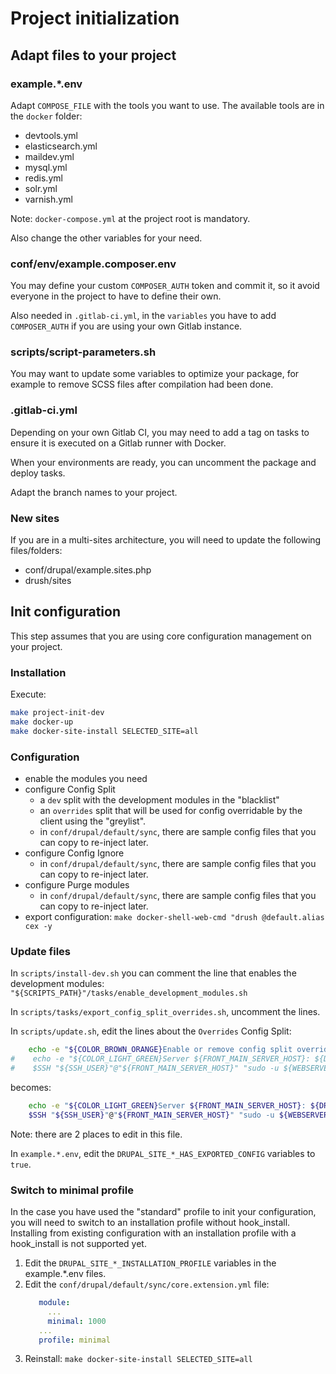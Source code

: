 # Project initialization

## Adapt files to your project

### example.*.env

Adapt `COMPOSE_FILE` with the tools you want to use. The available tools are in
the `docker` folder:
* devtools.yml
* elasticsearch.yml
* maildev.yml
* mysql.yml
* redis.yml
* solr.yml
* varnish.yml

Note: `docker-compose.yml` at the project root is mandatory.

Also change the other variables for your need.

### conf/env/example.composer.env

You may define your custom `COMPOSER_AUTH` token and commit it, so it avoid
everyone in the project to have to define their own.

Also needed in `.gitlab-ci.yml`, in the `variables` you have to add
`COMPOSER_AUTH` if you are using your own Gitlab instance.

### scripts/script-parameters.sh

You may want to update some variables to optimize your package, for example to
remove SCSS files after compilation had been done.

### .gitlab-ci.yml

Depending on your own Gitlab CI, you may need to add a tag on tasks to ensure
it is executed on a Gitlab runner with Docker.

When your environments are ready, you can uncomment the package and deploy tasks.

Adapt the branch names to your project.

### New sites

If you are in a multi-sites architecture, you will need to update the following
files/folders:
* conf/drupal/example.sites.php
* drush/sites

## Init configuration

This step assumes that you are using core configuration management on your
project.

### Installation
Execute:
```bash
make project-init-dev
make docker-up
make docker-site-install SELECTED_SITE=all
```

### Configuration

* enable the modules you need
* configure Config Split
  * a `dev` split with the development modules in the "blacklist"
  * an `overrides` split that will be used for config overridable by the client
    using the "greylist".
  * in `conf/drupal/default/sync`, there are sample config files that you can
    copy to re-inject later.
* configure Config Ignore
  * in `conf/drupal/default/sync`, there are sample config files that you can
    copy to re-inject later.
* configure Purge modules
  * in `conf/drupal/default/sync`, there are sample config files that you can
    copy to re-inject later.
* export configuration: `make docker-shell-web-cmd "drush @default.alias cex -y`

### Update files

In `scripts/install-dev.sh` you can comment the line that enables the
development modules: `"${SCRIPTS_PATH}"/tasks/enable_development_modules.sh`

In `scripts/tasks/export_config_split_overrides.sh`, uncomment the lines.

In `scripts/update.sh`, edit the lines about the `Overrides` Config Split:
```bash
    echo -e "${COLOR_BROWN_ORANGE}Enable or remove config split overrides export.${COLOR_NC}"
#    echo -e "${COLOR_LIGHT_GREEN}Server ${FRONT_MAIN_SERVER_HOST}: ${DRUPAL_SITE}: Re-export overrides split to ensure exported overrides are up-to-date.${COLOR_NC}"
#    $SSH "${SSH_USER}"@"${FRONT_MAIN_SERVER_HOST}" "sudo -u ${WEBSERVER_USER} $DRUSH ${!DRUSH_ALIAS} config-split:export overrides -y"
```

becomes:
```bash
    echo -e "${COLOR_LIGHT_GREEN}Server ${FRONT_MAIN_SERVER_HOST}: ${DRUPAL_SITE}: Re-export overrides split to ensure exported overrides are up-to-date.${COLOR_NC}"
    $SSH "${SSH_USER}"@"${FRONT_MAIN_SERVER_HOST}" "sudo -u ${WEBSERVER_USER} $DRUSH ${!DRUSH_ALIAS} config-split:export overrides -y"
```

Note: there are 2 places to edit in this file.

In `example.*.env`, edit the `DRUPAL_SITE_*_HAS_EXPORTED_CONFIG` variables to
`true`.

### Switch to minimal profile

In the case you have used the "standard" profile to init your configuration, you
will need to switch to an installation profile without hook_install. Installing
from existing configuration with an installation profile with a hook_install is
not supported yet.

1. Edit the `DRUPAL_SITE_*_INSTALLATION_PROFILE` variables in the example.*.env
   files.
2. Edit the `conf/drupal/default/sync/core.extension.yml` file:
    ```yaml
       module:
         ...
         minimal: 1000
       ...
       profile: minimal
    ```
3. Reinstall: `make docker-site-install SELECTED_SITE=all`
